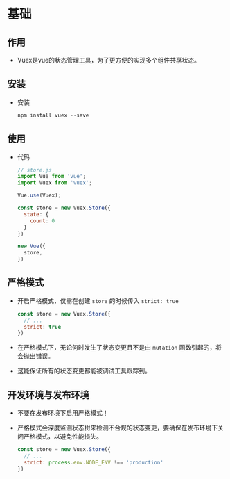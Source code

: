 # 基础

## 作用

  - Vuex是vue的状态管理工具，为了更方便的实现多个组件共享状态。

## 安装

  - 安装

    ```javascript
    npm install vuex --save
    ```

## 使用

  - 代码

    ```javascript
    // store.js
    import Vue from 'vue';
    import Vuex from 'vuex';

    Vue.use(Vuex);

    const store = new Vuex.Store({
      state: {
        count: 0
      }
    })

    new Vue({
      store,
    })
    ```

## 严格模式

  - 开启严格模式，仅需在创建  `store` 的时候传入 `strict: true`

    ```javascript
    const store = new Vuex.Store({
      // ...
      strict: true
    })
    ```

  - 在严格模式下，无论何时发生了状态变更且不是由 `mutation` 函数引起的，将会抛出错误。

  - 这能保证所有的状态变更都能被调试工具跟踪到。

## 开发环境与发布环境

  - 不要在发布环境下启用严格模式！

  - 严格模式会深度监测状态树来检测不合规的状态变更，要确保在发布环境下关闭严格模式，以避免性能损失。

    ```javascript
    const store = new Vuex.Store({
      // ...
      strict: process.env.NODE_ENV !== 'production'
    })
    ```
